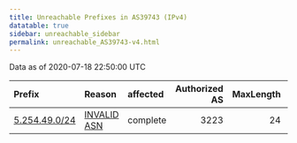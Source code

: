 ```yaml
---
title: Unreachable Prefixes in AS39743 (IPv4)
datatable: true
sidebar: unreachable_sidebar
permalink: unreachable_AS39743-v4.html
---
```


Data as of 2020-07-18 22:50:00 UTC


<div class="datatable-begin"></div>

| Prefix                                               | Reason                                                                                               | affected   |   Authorized AS |   MaxLength | Anchor                                         |   unreachable /24s |
|:-----------------------------------------------------|:-----------------------------------------------------------------------------------------------------|:-----------|----------------:|------------:|:-----------------------------------------------|-------------------:|
| [5.254.49.0/24](https://stat.ripe.net/5.254.49.0/24) | [INVALID ASN](https://rpki-validator.ripe.net/announcement-preview?asn=AS39743&prefix=5.254.49.0/24) | complete   |            3223 |          24 | [RIPE](unreachable_RIPE_NCC_RPKI_Root-v4.html) |                  1 |

<div class="datatable-end"></div>